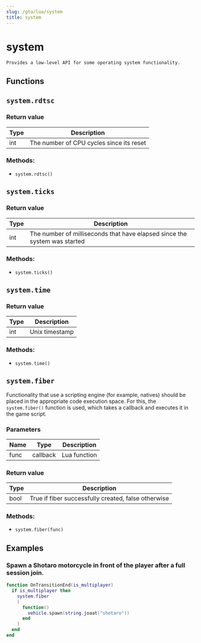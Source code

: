 ```yaml
---
slug: /gta/lua/system
title: system
---
```


# system

```ebnf
Provides a low-level API for some operating system functionality.
```

## Functions

## `system.rdtsc`

### Return value
| Type | Description                              |
| ---- | ---------------------------------------- |
| int  | The number of CPU cycles since its reset |

### Methods:
- `system.rdtsc()`

## `system.ticks`

### Return value
| Type | Description                                                               |
| ---- | ------------------------------------------------------------------------- |
| int  | The number of milliseconds that have elapsed since the system was started |

### Methods:
- `system.ticks()`

## `system.time`

### Return value
| Type | Description    |
| ---- | -------------- |
| int  | Unix timestamp |

### Methods:
- `system.time()`

## `system.fiber`


Functionality that use a scripting engine (for example, natives) should be placed in the appropriate code execution space. For this, the ```system.fiber()``` function is used, which takes a callback and executes it in the game script.

### Parameters
| Name | Type     | Description  |
| ---- | -------- | ------------ |
| func | callback | Lua function |

### Return value
| Type | Description                                         |
| ---- | --------------------------------------------------- |
| bool | True if fiber successfully created, false otherwise |

### Methods:
- `system.fiber(func)`

## Examples

### Spawn a Shotaro motorcycle in front of the player after a full session join.
```lua
function OnTransitionEnd(is_multiplayer)
  if is_multiplayer then
    system.fiber
    (
      function() 
        vehicle.spawn(string.joaat("shotaro")) 
      end
    )
  end
end
```